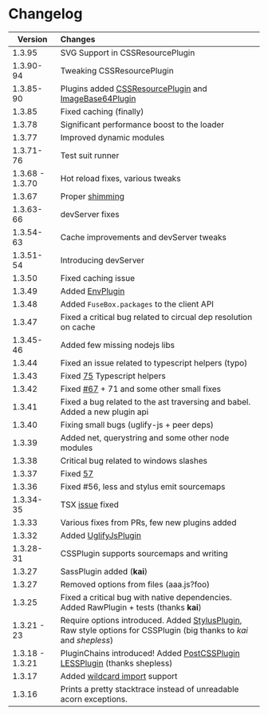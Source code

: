 # Changelog


| Version         | Changes                 |
| ---------------------- |:-----------------------------| 
| 1.3.95              | SVG Support in CSSResourcePlugin
| 1.3.90-94           | Tweaking CSSResourcePlugin
| 1.3.85-90           | Plugins added [CSSResourcePlugin](http://fuse-box.org/#cssresourceplugin) and [ImageBase64Plugin](http://fuse-box.org/#imagebase64plugin)
| 1.3.85            | Fixed caching (finally)
| 1.3.78            | Significant performance boost to the loader 
| 1.3.77            | Improved dynamic modules
| 1.3.71-76         | Test suit runner
| 1.3.68 - 1.3.70   | Hot reload fixes, various tweaks
| 1.3.67            | Proper [shimming](http://fuse-box.org/#shimming) 
| 1.3.63-66         | devServer fixes
| 1.3.54-63         | Cache improvements and devServer tweaks
| 1.3.51-54         | Introducing devServer
| 1.3.50            | Fixed caching issue
| 1.3.49            | Added [EnvPlugin](#envplugin)
| 1.3.48            | Added `FuseBox.packages` to the client API
| 1.3.47            | Fixed a critical bug related to circual dep resolution on cache
| 1.3.45-46         | Added few missing nodejs libs
| 1.3.44            | Fixed an issue related to typescript helpers (typo)
| 1.3.43            | Fixed [75](https://github.com/fuse-box/fuse-box/issues/75) Typescript helpers
| 1.3.42            | Fixed [#67](https://github.com/fuse-box/fuse-box/issues/67) + 71 and some other small fixes
| 1.3.41            | Fixed a bug related to the ast traversing and babel. Added a new plugin api
| 1.3.40            | Fixing small bugs (uglify-js + peer deps)
| 1.3.39            | Added net, querystring and some other node modules
| 1.3.38            | Critical bug related to windows slashes
| 1.3.37            | Fixed [57](https://github.com/fuse-box/fuse-box/issues/57)
| 1.3.36            | Fixed #56, less and stylus emit sourcemaps
| 1.3.34-35            | TSX [issue](https://github.com/fuse-box/fuse-box/issues/46) fixed
| 1.3.33            | Various fixes from PRs, few new plugins added
| 1.3.32            | Added [UglifyJsPlugin](#uglifyjsplugin)
| 1.3.28-31         | CSSPlugin supports sourcemaps and writing
| 1.3.27            | SassPlugin added (__kai__)
| 1.3.27            | Removed options from files (aaa.js?foo)
| 1.3.25            | Fixed a critical bug with native dependencies. Added RawPlugin + tests (thanks __kai__) |
| 1.3.21 - 23         | Require options introduced. Added [StylusPlugin](#stylusplugin), Raw style options for CSSPlugin (big thanks to _kai_ and _shepless_) |
| 1.3.18 - 1.3.21     | PluginChains introduced! Added [PostCSSPlugin](#postcssplugin) [LESSPlugin](#lessplugin) (thanks shepless) |
| 1.3.17            | Added [wildcard import](#wildcard-import) support |
| 1.3.16            |Prints a pretty stacktrace instead of unreadable acorn exceptions.|


